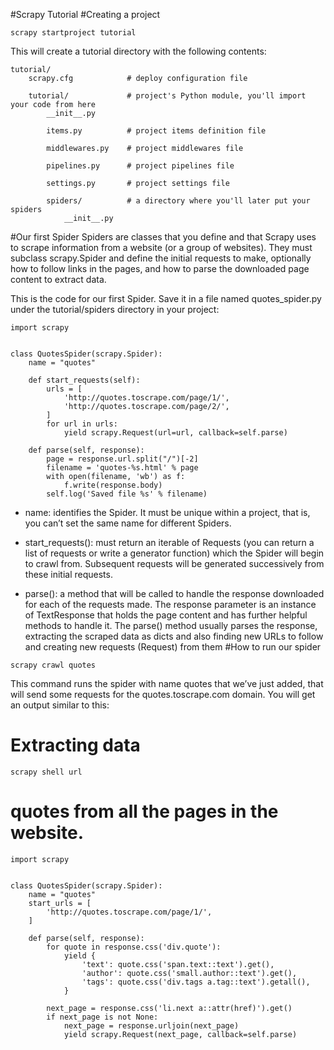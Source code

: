 #Scrapy Tutorial
#Creating a project
```
scrapy startproject tutorial

```
This will create a tutorial directory with the following contents:
```
tutorial/
    scrapy.cfg            # deploy configuration file

    tutorial/             # project's Python module, you'll import your code from here
        __init__.py

        items.py          # project items definition file

        middlewares.py    # project middlewares file

        pipelines.py      # project pipelines file

        settings.py       # project settings file

        spiders/          # a directory where you'll later put your spiders
            __init__.py
```
#Our first Spider
Spiders are classes that you define and that Scrapy uses to scrape information 
from a website (or a group of websites). They must subclass scrapy.Spider and define the initial requests to make, optionally how to follow links in the pages,
 and how to parse the downloaded page content to extract data.
 
This is the code for our first Spider. 
Save it in a file named quotes_spider.py under the tutorial/spiders directory in your project:
```
import scrapy


class QuotesSpider(scrapy.Spider):
    name = "quotes"

    def start_requests(self):
        urls = [
            'http://quotes.toscrape.com/page/1/',
            'http://quotes.toscrape.com/page/2/',
        ]
        for url in urls:
            yield scrapy.Request(url=url, callback=self.parse)

    def parse(self, response):
        page = response.url.split("/")[-2]
        filename = 'quotes-%s.html' % page
        with open(filename, 'wb') as f:
            f.write(response.body)
        self.log('Saved file %s' % filename)
```
+ name: identifies the Spider. It must be unique within a project,
 that is, you can’t set the same name for different Spiders.
 
+ start_requests(): must return an iterable of Requests
(you can return a list of requests or write a generator function)
which the Spider will begin to crawl from.
Subsequent requests will be generated successively from these initial requests.

+ parse(): a method that will be called to handle the response downloaded for each of the requests made.
The response parameter is an instance of TextResponse that holds the page content and
has further helpful methods to handle it.
The parse() method usually parses the response,
extracting the scraped data as dicts and also finding new URLs to follow and creating new requests (Request) from them
#How to run our spider
```
scrapy crawl quotes
```
This command runs the spider with name quotes that we’ve just added, that will send some requests for the quotes.toscrape.com domain. You will get an output similar to this:
# Extracting data
```
scrapy shell url
```

# quotes from all the pages in the website.
```
import scrapy


class QuotesSpider(scrapy.Spider):
    name = "quotes"
    start_urls = [
        'http://quotes.toscrape.com/page/1/',
    ]

    def parse(self, response):
        for quote in response.css('div.quote'):
            yield {
                'text': quote.css('span.text::text').get(),
                'author': quote.css('small.author::text').get(),
                'tags': quote.css('div.tags a.tag::text').getall(),
            }

        next_page = response.css('li.next a::attr(href)').get()
        if next_page is not None:
            next_page = response.urljoin(next_page)
            yield scrapy.Request(next_page, callback=self.parse)

```

